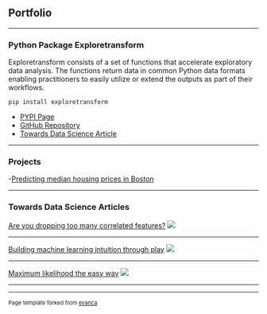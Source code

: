 ## Portfolio

---

### Python Package Exploretransform

Exploretransform consists of a set of functions that accelerate exploratory data analysis. The functions return data in common Python data formats enabling practitioners to easily utilize or extend the outputs as part of their workflows.

`pip install exploretransform`

- [PYPI Page](https://pypi.org/project/exploretransform/)
- [GitHub Repository](https://github.com/bxp151/exploretransform)
- [Towards Data Science Article](https://towardsdatascience.com/make-exploratory-data-analysis-eda-faster-74c434595bcf)

---

### Projects

-[Predicting median housing prices in Boston](https://github.com/bxp151/housing)


---

### Towards Data Science Articles

[Are you dropping too many correlated features?](https://towardsdatascience.com/are-you-dropping-too-many-correlated-features-d1c96654abe6)
<img src="https://miro.medium.com/max/700/0*EJw_Da7iRkwGh21N"/>

---


[Building machine learning intuition through play](https://towardsdatascience.com/building-machine-learning-intuition-through-play-2065fe487d46)
<img src="https://miro.medium.com/max/700/0*uUyUNGhI43p4MRS8"/>

---


[Maximum likelihood the easy way](https://towardsdatascience.com/maximum-likelihood-the-easy-way-1f14c0e2a5ce)
<img src="https://miro.medium.com/max/700/0*YiRBPZGwtJQAxxNn"/>

---






---
<p style="font-size:11px">Page template forked from <a href="https://github.com/evanca/quick-portfolio">evanca</a></p>
<!-- Remove above link if you don't want to attibute -->
